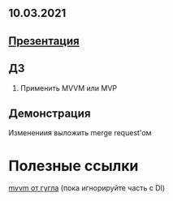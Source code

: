 ## 10.03.2021
## [Презентация](https://docs.google.com/presentation/d/1EzgjL-JyQrr7XSzukK9wClmdG5eTJwMlsuCj3t9XuZE/edit?usp=sharing)

## ДЗ

1. Применить MVVM или MVP

## Демонстрация

Изменениия выложить merge request'ом


# Полезные ссылки

[mvvm от гугла](https://developer.android.com/jetpack/guide) (пока игнорируйте часть с DI)



